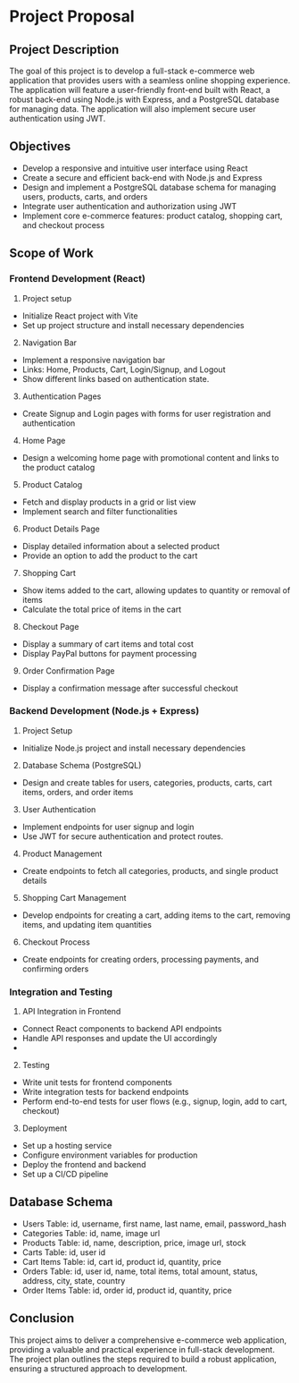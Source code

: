 # Project Proposal

## Project Description
The goal of this project is to develop a full-stack e-commerce web application that provides users with a seamless online shopping experience. The application will feature a user-friendly front-end built with React, a robust back-end using Node.js with Express, and a PostgreSQL database for managing data.  The application will also implement secure user authentication using JWT.

## Objectives
* Develop a responsive and intuitive user interface using React
* Create a secure and efficient back-end with Node.js and Express
* Design and implement a PostgreSQL database schema for managing users, products, carts, and orders
* Integrate user authentication and authorization using JWT
* Implement core e-commerce features: product catalog, shopping cart, and checkout process

## Scope of Work
### Frontend Development (React)
1. Project setup
  * Initialize React project with Vite
  * Set up project structure and install necessary dependencies
2. Navigation Bar
  * Implement a responsive navigation bar 
  * Links: Home, Products, Cart, Login/Signup, and Logout
  * Show different links based on authentication state.
3. Authentication Pages
  * Create Signup and Login pages with forms for user registration and authentication
4. Home Page
  * Design a welcoming home page with promotional content and links to the product catalog
5. Product Catalog
  * Fetch and display products in a grid or list view
  * Implement search and filter functionalities
6. Product Details Page
  * Display detailed information about a selected product
  * Provide an option to add the product to the cart
7. Shopping Cart
  * Show items added to the cart, allowing updates to quantity or removal of items
  * Calculate the total price of items in the cart
8. Checkout Page
  * Display a summary of cart items and total cost
  * Display PayPal buttons for payment processing
9. Order Confirmation Page
  * Display a confirmation message after successful checkout

### Backend Development (Node.js + Express)
1. Project Setup
  * Initialize Node.js project and install necessary dependencies
2. Database Schema (PostgreSQL)
  * Design and create tables for users, categories, products, carts, cart items, orders, and order items
3. User Authentication
  * Implement endpoints for user signup and login
  * Use JWT for secure authentication and protect routes.
4. Product Management
  * Create endpoints to fetch all categories, products, and single product details
5. Shopping Cart Management
  * Develop endpoints for creating a cart, adding items to the cart, removing items, and updating item quantities
6. Checkout Process
  * Create endpoints for creating orders, processing payments, and confirming orders

### Integration and Testing
1. API Integration in Frontend
  * Connect React components to backend API endpoints
  * Handle API responses and update the UI accordingly
  * 
2. Testing
  * Write unit tests for frontend components
  * Write integration tests for backend endpoints
  * Perform end-to-end tests for user flows (e.g., signup, login, add to cart, checkout)
3. Deployment
  * Set up a hosting service
  * Configure environment variables for production
  * Deploy the frontend and backend
  * Set up a CI/CD pipeline

## Database Schema
* Users Table: id, username, first name, last name, email, password_hash
* Categories Table: id, name, image url
* Products Table: id, name, description, price, image url, stock
* Carts Table: id, user id
* Cart Items Table: id, cart id, product id, quantity, price
* Orders Table: id, user id, name, total items, total amount, status, address, city, state, country
* Order Items Table: id, order id, product id, quantity, price

## Conclusion
This project aims to deliver a comprehensive e-commerce web application, providing a valuable and practical experience in full-stack development. The project plan outlines the steps required to build a robust application, ensuring a structured approach to development.